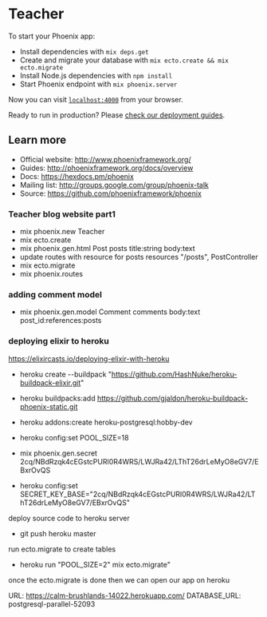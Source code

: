# Teacher

To start your Phoenix app:

  * Install dependencies with `mix deps.get`
  * Create and migrate your database with `mix ecto.create && mix ecto.migrate`
  * Install Node.js dependencies with `npm install`
  * Start Phoenix endpoint with `mix phoenix.server`

Now you can visit [`localhost:4000`](http://localhost:4000) from your browser.

Ready to run in production? Please [check our deployment guides](http://www.phoenixframework.org/docs/deployment).

## Learn more

  * Official website: http://www.phoenixframework.org/
  * Guides: http://phoenixframework.org/docs/overview
  * Docs: https://hexdocs.pm/phoenix
  * Mailing list: http://groups.google.com/group/phoenix-talk
  * Source: https://github.com/phoenixframework/phoenix

### Teacher blog website part1
  * mix phoenix.new Teacher
  * mix ecto.create
  * mix phoenix.gen.html Post posts title:string body:text
  * update routes with resource for posts
  resources "/posts", PostController
  * mix ecto.migrate
  * mix phoenix.routes

### adding comment model

  * mix phoenix.gen.model Comment comments body:text post_id:references:posts

### deploying elixir to heroku

https://elixircasts.io/deploying-elixir-with-heroku

  * heroku create --buildpack "https://github.com/HashNuke/heroku-buildpack-elixir.git"
  * heroku buildpacks:add https://github.com/gjaldon/heroku-buildpack-phoenix-static.git
  * heroku addons:create heroku-postgresql:hobby-dev
  * heroku config:set POOL_SIZE=18
  * mix phoenix.gen.secret
  2cq/NBdRzqk4cEGstcPURl0R4WRS/LWJRa42/LThT26drLeMyO8eGV7/EBxrOvQS

  * heroku config:set SECRET_KEY_BASE="2cq/NBdRzqk4cEGstcPURl0R4WRS/LWJRa42/LThT26drLeMyO8eGV7/EBxrOvQS"

deploy source code to heroku server
  * git push heroku master

run ecto.migrate to create tables
  * heroku run "POOL_SIZE=2" mix ecto.migrate"

once the ecto.migrate is done then we can open our app on heroku

URL: https://calm-brushlands-14022.herokuapp.com/
DATABASE_URL: postgresql-parallel-52093
